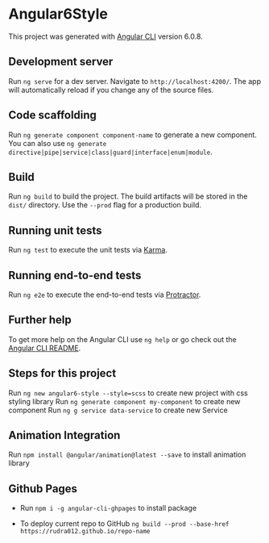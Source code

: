 # Angular6Style

This project was generated with [Angular CLI](https://github.com/angular/angular-cli) version 6.0.8.

## Development server

Run `ng serve` for a dev server. Navigate to `http://localhost:4200/`. The app will automatically reload if you change any of the source files.

## Code scaffolding

Run `ng generate component component-name` to generate a new component. You can also use `ng generate directive|pipe|service|class|guard|interface|enum|module`.

## Build

Run `ng build` to build the project. The build artifacts will be stored in the `dist/` directory. Use the `--prod` flag for a production build.

## Running unit tests

Run `ng test` to execute the unit tests via [Karma](https://karma-runner.github.io).

## Running end-to-end tests

Run `ng e2e` to execute the end-to-end tests via [Protractor](http://www.protractortest.org/).

## Further help

To get more help on the Angular CLI use `ng help` or go check out the [Angular CLI README](https://github.com/angular/angular-cli/blob/master/README.md).

## Steps for this project

Run `ng new angular6-style --style=scss` to create new project with css styling library
Run `ng generate component my-component` to create new component 
Run `ng g service data-service` to create new Service

## Animation Integration
Run `npm install @angular/animation@latest --save` to install animation library

## Github Pages
* Run `npm i -g angular-cli-ghpages` to install package

* To deploy current repo to GitHub `ng build --prod --base-href https://rudra012.github.io/repo-name`
